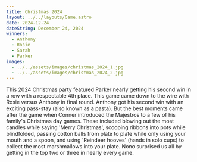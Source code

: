 ```yaml
---
title: Christmas 2024
layout: ../../layouts/Game.astro
date: 2024-12-24
dateString: December 24, 2024
winners:
  - Anthony
  - Rosie
  - Sarah
  - Parker
images: 
  - ../../assets/images/christmas_2024_1.jpg
  - ../../assets/images/christmas_2024_2.jpg
---
```


This 2024 Christmas party featured Parker nearly getting his second win in a row with a respectable 4th place. This game came down to the wire with Rosie versus Anthony in final round. Anthony got his second win with an exciting pass-stay (also known as a pasta). But the best moments came after the game when Conner introduced the Majestros to a few of his family's Christmas day games. These included blowing out the most candles while saying 'Merry Christmas', scooping ribbons into pots while blindfolded, passing cotton balls from plate to plate while only using your mouth and a spoon, and using 'Reindeer hooves' (hands in solo cups) to collect the most marshmallows into your plate. Nono surprised us all by getting in the top two or three in nearly every game.

